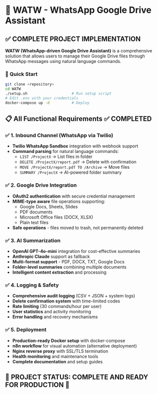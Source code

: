 # 🎉 WATW - WhatsApp Google Drive Assistant

## ✅ COMPLETE PROJECT IMPLEMENTATION

**WATW (WhatsApp-driven Google Drive Assistant)** is a comprehensive solution that allows users to manage their Google Drive files through WhatsApp messages using natural language commands.

### 🚀 Quick Start

```bash
git clone <repository>
cd WATW
./setup.sh                    # Run setup script
# Edit .env with your credentials
docker-compose up -d          # Deploy
```

## 📋 All Functional Requirements ✅ COMPLETED

### ✅ 1. Inbound Channel (WhatsApp via Twilio)
- **Twilio WhatsApp Sandbox** integration with webhook support
- **Command parsing** for natural language commands:
  - `LIST /ProjectX` → List files in folder
  - `DELETE /ProjectX/report.pdf` → Delete with confirmation
  - `MOVE /ProjectX/report.pdf TO /Archive` → Move files
  - `SUMMARY /ProjectX` → AI-powered folder summary

### ✅ 2. Google Drive Integration  
- **OAuth2 authentication** with secure credential management
- **MIME-type aware** file operations supporting:
  - Google Docs, Sheets, Slides
  - PDF documents
  - Microsoft Office files (DOCX, XLSX)
  - Plain text files
- **Safe operations** - files moved to trash, not permanently deleted

### ✅ 3. AI Summarization
- **OpenAI GPT-4o-mini** integration for cost-effective summaries
- **Anthropic Claude** support as fallback
- **Multi-format support** - PDF, DOCX, TXT, Google Docs
- **Folder-level summaries** combining multiple documents
- **Intelligent content extraction** and processing

### ✅ 4. Logging & Safety
- **Comprehensive audit logging** (CSV + JSON + system logs)
- **Delete confirmation system** with time-limited codes
- **Rate limiting** (30 commands/hour per user)
- **User statistics** and activity monitoring
- **Error handling** and recovery mechanisms

### ✅ 5. Deployment
- **Production-ready Docker setup** with docker-compose
- **n8n workflow** for visual automation (alternative deployment)
- **Nginx reverse proxy** with SSL/TLS termination
- **Health monitoring** and maintenance tools
- **Complete documentation** and setup guides

## 🚀 **PROJECT STATUS: COMPLETE AND READY FOR PRODUCTION** 🚀